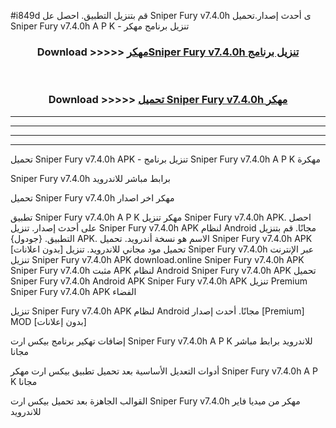 #i849d قم بتنزيل التطبيق. احصل عل Sniper Fury v7.4.0h ى أحدث إصدار.تحميل Sniper Fury v7.4.0h A P K - تنزيل برنامج مهكر



<div align="center">
<h3>Download >>>>> <a href="https://ar-sites.web.app/?ar= Sniper Fury v7.4.0h">مهكرSniper Fury v7.4.0h تنزيل برنامج</a></h3><br>

<h3>Download >>>>> <a href="https://ar-sites.web.app/?ar= Sniper Fury v7.4.0h">تحميل Sniper Fury v7.4.0h مهكر</a></h3>
</div>


----------------------------------------------------------

----------------------------------------------------------

----------------------------------------------------------

----------------------------------------------------------


تحميل Sniper Fury v7.4.0h APK - تنزيل برنامج Sniper Fury v7.4.0h A P K مهكرة

Sniper Fury v7.4.0h برابط مباشر للاندرويد

تحميل Sniper Fury v7.4.0h مهكر اخر اصدار

تطبيق Sniper Fury v7.4.0h A P K مهكر
تنزيل Sniper Fury v7.4.0h APK. احصل على أحدث إصدار.
تنزيل Sniper Fury v7.4.0h APK لنظام Android مجانًا.
قم بتنزيل التطبيق. {جودول} APK. الاسم هو نسخة أندرويد.
تحميل Sniper Fury v7.4.0h APK [بدون اعلانات]
تحميل مود مجاني للاندرويد.
تنزيل Sniper Fury v7.4.0h عبر الإنترنت
تنزيل Sniper Fury v7.4.0h APK
download.online Sniper Fury v7.4.0h APK
Sniper Fury v7.4.0h مثبت APK لنظام Android
Sniper Fury v7.4.0h APK
تحميل Sniper Fury v7.4.0h Android APK
Sniper Fury v7.4.0h APK تنزيل Premium
Sniper Fury v7.4.0h APK الفضاء

تنزيل Sniper Fury v7.4.0h APK لنظام Android مجانًا. أحدث إصدار [Premium] MOD [بدون إعلانات]

إضافات تهكير برنامج بيكس ارت Sniper Fury v7.4.0h A P K للاندرويد برابط مباشر مجانا

أدوات التعديل الأساسية بعد تحميل تطبيق بيكس ارت مهكر Sniper Fury v7.4.0h A P K مجانا

القوالب الجاهزة بعد تحميل بيكس ارت Sniper Fury v7.4.0h مهكر من ميديا فاير للاندرويد



